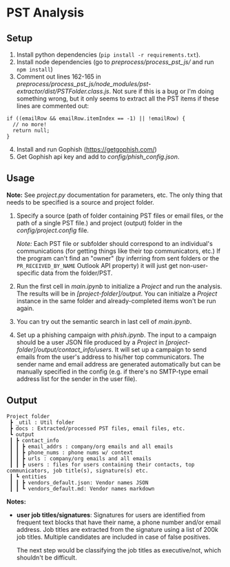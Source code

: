 # PST Analysis

## Setup

1. Install python dependencies (`pip install -r requirements.txt`).
2. Install node dependencies (go to *preprocess/process_pst_js/* and run `npm install`)
3. Comment out lines 162-165 in *preprocess/process_pst_js/node_modules/pst-extractor/dist/PSTFolder.class.js*. Not sure if this is a bug or I'm doing something wrong, but it only seems to extract all the PST items if these lines are commented out: 

  ```
  if ((emailRow && emailRow.itemIndex == -1) || !emailRow) {
    // no more!
    return null;
  }
  ```
4. Install and run Gophish (https://getgophish.com/)
5. Get Gophish api key and add to *config/phish_config.json*.

## Usage

**Note:** See *project.py* documentation for parameters, etc. The only thing that needs to be specified is a source and project folder.

1. Specify a source (path of folder containing PST files or email files, or the path of a single PST file.) and project (output) folder in the *config/project.config* file.

    *Note:* Each PST file or subfolder should correspond to an individual's communications (for getting things like their top communicators, etc.) If the program can't find an "owner" (by inferring from sent folders or the `PR_RECEIVED_BY_NAME` Outlook API property) it will just get non-user-specific data from the folder/PST. 

2. Run the first cell in *main.ipynb* to initialize a *Project* and run the analysis. The results will be in *[project-folder]/output*. You can initialze a *Project* instance in the same folder and already-completed items won't be run again.

3. You can try out the semantic search in last cell of *main.ipynb*.

4. Set up a phishing campaign with *phish.ipynb*. The input to a campaign should be a user JSON file produced by a *Project* in *[project-folder]/output/contact_info/users*. It will set up a campaign to send emails from the user's address to his/her top communicators. The sender name and email address are generated automatically but can be manually specified in the config (e.g. if there's no SMTP-type email address list for the sender in the user file).

## Output

```
Project folder
 ┣ _util : Util folder
 ┣ docs : Extracted/processed PST files, email files, etc.
 ┗ output
 ┃ ┣ contact_info
 ┃ ┃ ┣ email_addrs : company/org emails and all emails
 ┃ ┃ ┣ phone_nums : phone nums w/ context
 ┃ ┃ ┣ urls : company/org emails and all emails
 ┃ ┃ ┣ users : files for users containing their contacts, top communicators, job title(s), signature(s) etc.
 ┃ ┗ entities
 ┃ ┃ ┣ vendors_default.json: Vendor names JSON
 ┃ ┃ ┗ vendors_default.md: Vendor names markdown
```

**Notes:**
 - **user job titles/signatures**: Signatures for users are identified from frequent text blocks that have their name, a phone number and/or email address. Job titles are extracted from the signature using a list of 200k job titles. Multiple candidates are included in case of false positives.

     The next step would be classifying the job titles as executive/not, which shouldn't be difficult.
